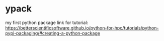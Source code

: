 # ypack
my first python package
link for tutorial:
https://betterscientificsoftware.github.io/python-for-hpc/tutorials/python-pypi-packaging/#creating-a-python-package
